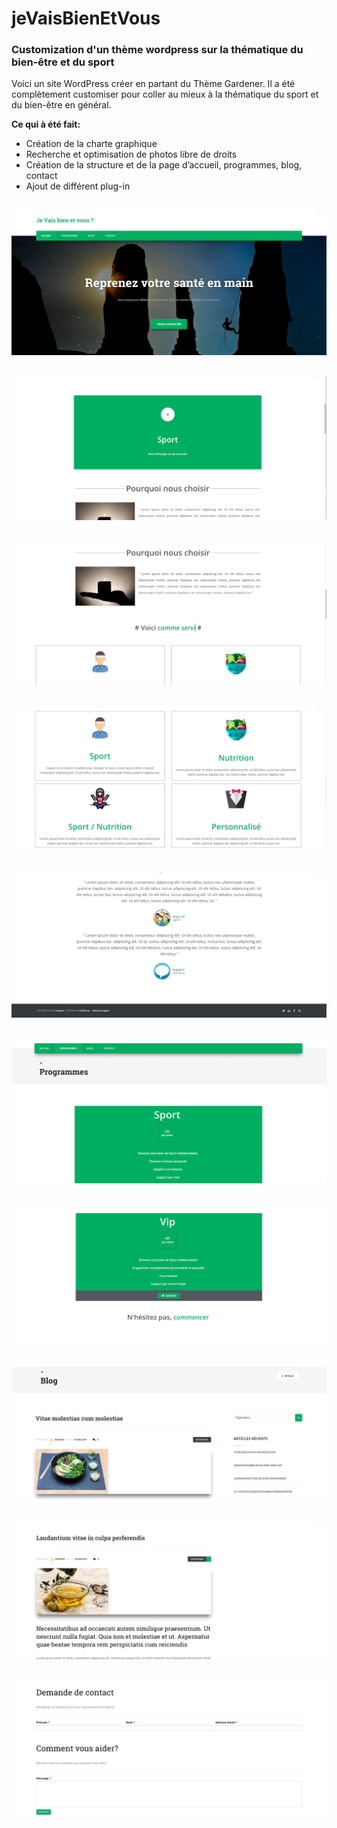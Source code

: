 # jeVaisBienEtVous  

### Customization d'un thème wordpress sur la thématique du  bien-être et du sport  

Voici un site WordPress créer en partant du Thème Gardener. Il a été complètement customiser pour coller au mieux à la thématique du sport et du bien-être en général.  

**Ce qui à été fait:**  

* Création de la charte graphique
* Recherche et optimisation de photos libre de droits
* Création de la structure et de la page d’accueil, programmes, blog, contact
* Ajout de différent plug-in


![image 0 du site](/JeVaisBienEtVous/IamGood_0.png) 
-
![image 1 du site](/JeVaisBienEtVous/IamGood_1.png)  
-
![image 2 du site](/JeVaisBienEtVous/IamGood_2.png)  
-
![image 3 du site](/JeVaisBienEtVous/IamGood_3.png)  
-
![image 4 du site](/JeVaisBienEtVous/IamGood_4.png)  
-
![image 5 du site](/JeVaisBienEtVous/IamGood_5.png)  
-
![image 6 du site](/JeVaisBienEtVous/IamGood_6.png)  
-
![image 7 du site](/JeVaisBienEtVous/IamGood_7.png)  
-
![image 8 du site](/JeVaisBienEtVous/IamGood_8.png)  
-
![image 9 du site](/JeVaisBienEtVous/IamGood_9.png)
